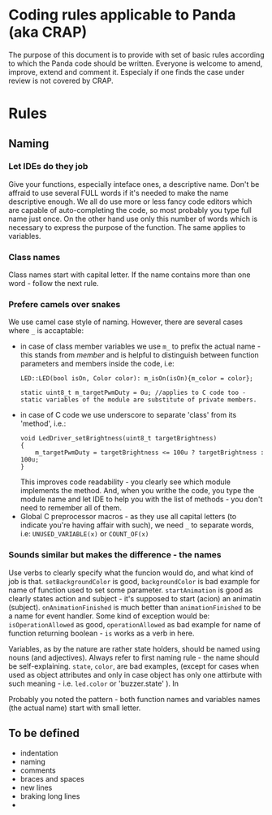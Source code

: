 # Coding rules applicable to Panda (aka CRAP)
The purpose of this document is to provide with set of basic rules according to which the Panda code should be written.
Everyone is welcome to amend, improve, extend and comment it. Especialy if one finds the case under review is not covered by CRAP.

# Rules
## Naming
### Let IDEs do they job
Give your functions, especially inteface ones, a descriptive name. Don't be affraid to use several FULL words if it's needed to make the name descriptive enough. We all do use more or less fancy code editors which are capable of auto-completing the code, so most probably you type full name just once.
On the other hand use only this number of words which is necessary to express the purpose of the function.
The same applies to variables.

### Class names
Class names start with capital letter. If the name contains more than one word - follow the next rule.

### Prefere camels over snakes
We use camel case style of naming.
However, there are several cases where `_` is accaptable:
* in case of class member variables we use `m_` to prefix the actual name - this stands from _member_ and is helpful to distinguish between function parameters and members inside the code, i.e:
    ```
    LED::LED(bool isOn, Color color): m_isOn(isOn){m_color = color};
    ```
    ```
    static uint8_t m_targetPwmDuty = 0u; //applies to C code too - static variables of the module are substitute of private members.
    ```
* in case of C code we use underscore to separate 'class' from its 'method', i.e.:
    ```
    void LedDriver_setBrightness(uint8_t targetBrightness)
    {
        m_targetPwmDuty = targetBrightness <= 100u ? targetBrightness : 100u;
    }
    ```
    This improves code readability - you clearly see which module implements the method. And, when you writhe the code, you type the module name and let IDE to help you with the list of methods - you don't need to remember all of them.
* Global C preprocessor macros - as they use all capital letters (to indicate you're having affair with such), we need `_` to separate words, i.e:
    `UNUSED_VARIABLE(x)` or `COUNT_OF(x)`


### Sounds similar but makes the difference - the names
Use verbs to clearly specify what the funcion would do, and what kind of job is that.
`setBackgroundColor` is good, `backgroundColor` is bad example for name of function used to set some parameter.
`startAnimation` is good as clearly states action and subject - it's supposed to start (acion) an animatin (subject).
`onAnimationFinished` is much better than `animationFinished` to be a name for event handler.
Some kind of exception would be:
`isOperationAllowed` as good, `operationAllowed` as bad example for name of function returning boolean - `is` works as a verb in here.

Variables, as by the nature are rather state holders, should be named using nouns (and adjectives).
Always refer to first naming rule - the name should be self-explaining. 
`state`, `color`, are bad examples, (except for cases when used as object attributes and only in case object has only one attirbute with such meaning - i.e. `led.color` or 'buzzer.state' ). In 

Probably you noted the pattern - both function names and variables names (the actual name) start with small letter.

## To be defined
- indentation
- naming
- comments
- braces and spaces
- new lines
- braking long lines
- 
